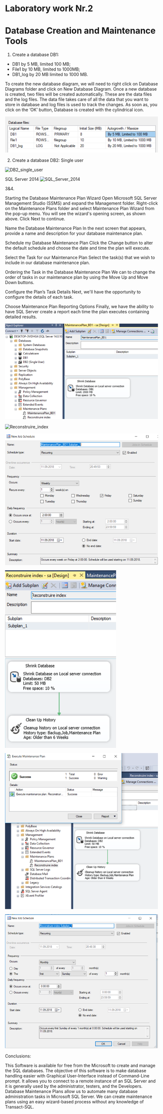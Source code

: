 # Laboratory work Nr.2

Database Creation and Maintenance Tools
===

1. Create a database DB1: 

*   DB1 by 5 MB, limited 100 MB; 
*   File1 by 10 MB, limited to 1000MB;
*   DB1_log by 20 MB limited to 1000 MB.

To create the new database diagram, we will need to right click on Database Diagrams folder and click on New Database Diagram. 
Once a new database is created, two files will be created automatically. These are the data files and the log files. 
The data file takes care of all the data that you want to store in database and log files is used to track the changes. 
As soon as, you click on the ‘OK’ button, Database is created with the cylindrical icon.

![DB1](https://github.com/KatyaFAF172/BD/blob/master/Laboratory-work-2/image/DB1.png)
        

2. Create a database DB2:
Single user

![DB2_single_user](https://github.com/KatyaFAF172/BD/blob/master/Laboratory-work-2/image/DB2_single%20user.png)

SQL Server 2014
![SQL_Server_2014](https://github.com/KatyaFAF172/BD/blob/master/Laboratory-work-2/image/SQL%20Server%202014.png)

3&4.	

Starting the Database Maintenance Plan Wizard
Open Microsoft SQL Server Management Studio (SSMS) and expand the Management folder. 
Right-click on the Maintenance Plans folder and select Maintenance Plan Wizard from the pop-up menu. 
You will see the wizard's opening screen, as shown above. Click Next to continue.

Name the Database Maintenance Plan
In the next screen that appears, provide a name and description for your database maintenance plan.

Schedule my Database Maintenance Plan
Click the Change button to alter the default schedule and choose the date and time the plan will execute.

Select the Task for our Maintenance Plan
Select the task(s) that we wish to include in our database maintenance plan.

Ordering the Task in the Database Maintenance Plan
We can to change the order of tasks in our maintenance plan by using the Move Up and Move Down buttons.

Configure the Plan’s Task Details
Next, we'll have the opportunity to configure the details of each task.

Choose Maintenance Plan Reporting Options
Finally, we have the ability to have SQL Server create a report each time the plan executes containing detailed results.

![MP_BD1](https://github.com/KatyaFAF172/BD/blob/master/Laboratory-work-2/image/MP_BD1.png)

![Reconstruire_index](https://github.com/KatyaFAF172/BD/blob/master/Laboratory-work-2/image/Reconstruire%20index.png)

![MP_BD1.Subplan_1](https://github.com/KatyaFAF172/BD/blob/master/Laboratory-work-2/image/MP_BD1.Subplan_1.png)

![Ri](https://github.com/KatyaFAF172/BD/blob/master/Laboratory-work-2/image/Ri.png)

![SuccessMp](https://github.com/KatyaFAF172/BD/blob/master/Laboratory-work-2/image/SuccessMp.png)

![Ri_subplan](https://github.com/KatyaFAF172/BD/blob/master/Laboratory-work-2/image/Ri_subplan.png)

Conclusions:

This Software is available for free from the Microsoft to create and manage the SQL databases. 
The objective of this software is to make database handling easier with Graphical User-Interface instead of Command-Line prompt. 
It allows you to connect to a remote instance of an SQL Server and it is generally used by the administrator, testers, 
and the Developers.
Database Maintenance Plans allow us to automate many database administration tasks in Microsoft SQL Server. 
We can create maintenance plans using an easy wizard-based process without any knowledge of Transact-SQL.
